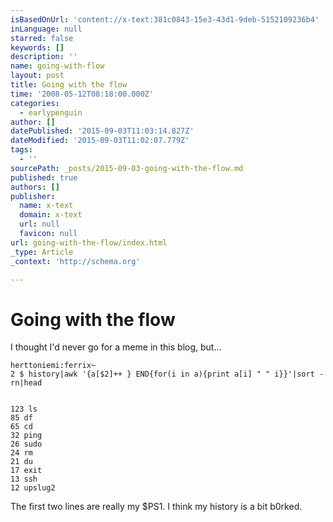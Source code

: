 ```yaml
---
isBasedOnUrl: 'content://x-text:381c0843-15e3-43d1-9deb-5152109236b4'
inLanguage: null
starred: false
keywords: []
description: ''
name: going-with-flow
layout: post
title: Going with the flow
time: '2008-05-12T08:18:00.000Z'
categories:
  - earlypenguin
author: []
datePublished: '2015-09-03T11:03:14.827Z'
dateModified: '2015-09-03T11:02:07.779Z'
tags:
  - ''
sourcePath: _posts/2015-09-03-going-with-the-flow.md
published: true
authors: []
publisher:
  name: x-text
  domain: x-text
  url: null
  favicon: null
url: going-with-the-flow/index.html
_type: Article
_context: 'http://schema.org'

---
```

# Going with the flow

I thought I'd never go for a meme in this blog, but...

    herttoniemi:ferrix~
    2 $ history|awk '{a[$2]++ } END{for(i in a){print a[i] " " i}}'|sort -rn|head
    

    123 ls
    85 df
    65 cd
    32 ping
    26 sudo
    24 rm
    21 du
    17 exit
    13 ssh
    12 upslug2
    

The first two lines are really my $PS1\. I think my history is a bit
b0rked.